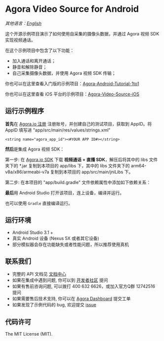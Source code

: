 # Agora Video Source for Android

*其他语言：[English](README.md)*

这个开源示例项目演示了如何使用自采集的摄像头数据，并通过 Agora 视频 SDK 实现视频通话。

在这个示例项目中包含了以下功能：

- 加入通话和离开通话；
- 静音和解除静音；
- 自己采集摄像头数据，并使用 Agora 视频 SDK 传输；

你也可以在这里查看入门版的示例项目：[Agora-Android-Tutorial-1to1](https://github.com/AgoraIO/Agora-Android-Tutorial-1to1)

你也可以在这里查看 iOS 平台的示例项目：[Agora-Video-Source-iOS](https://github.com/AgoraIO-Community/Agora-Video-Source-iOS)

## 运行示例程序
**首先**在 [Agora.io 注册](https://dashboard.agora.io/cn/signup/) 注册账号，并创建自己的测试项目，获取到 AppID。将 AppID 填写进 "app/src/main/res/values/strings.xml"

```
<string name="agora_app_id"><#YOUR APP ID#></string>
```

**然后**是集成 Agora 视频 SDK：

第一步: 在 [Agora.io SDK](https://www.agora.io/cn/download/) 下载 **视频通话 + 直播 SDK**，解压后将其中的 libs 文件夹下的 *.jar 复制到本项目的 app/libs 下，其中的 libs 文件夹下的 arm64-v8a/x86/armeabi-v7a 复制到本项目的 app/src/main/jniLibs 下。

第二步: 在本项目的 "app/build.gradle" 文件依赖属性中添加如下依赖关系：

**最后**用 Android Studio 打开该项目，连上设备，编译并运行。

也可以使用 `Gradle` 直接编译运行。

## 运行环境
- Android Studio 3.1 +
- 真实 Android 设备 (Nexus 5X 或者其它设备)
- 部分模拟器会存在功能缺失或者性能问题，所以推荐使用真机

## 联系我们
- 完整的 API 文档见 [文档中心](https://docs.agora.io/cn/)
- 如果在集成中遇到问题, 你可以到 [开发者社区](https://dev.agora.io/cn/) 提问
- 如果有售前咨询问题, 可以拨打 400 632 6626，或加入官方Q群 12742516 提问
- 如果需要售后技术支持, 你可以在 [Agora Dashboard](https://dashboard.agora.io) 提交工单
- 如果发现了示例代码的 bug, 欢迎提交 [issue](https://github.com/AgoraIO-Community/Agora-Video-Source-Android/issues)

## 代码许可
The MIT License (MIT).

